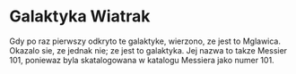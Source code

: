 # Galaktyka Wiatrak

Gdy po raz pierwszy odkryto te galaktyke, wierzono, ze jest to Mglawica. Okazalo
sie, ze jednak nie; ze jest to galaktyka. Jej nazwa to takze Messier 101,
poniewaz byla skatalogowana w katalogu Messiera jako numer 101.
